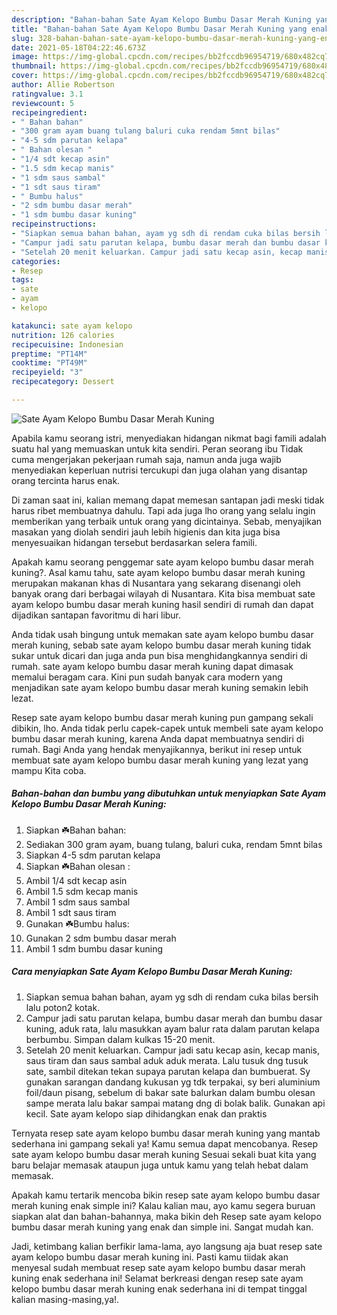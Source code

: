 ```yaml
---
description: "Bahan-bahan Sate Ayam Kelopo Bumbu Dasar Merah Kuning yang enak Untuk Jualan"
title: "Bahan-bahan Sate Ayam Kelopo Bumbu Dasar Merah Kuning yang enak Untuk Jualan"
slug: 328-bahan-bahan-sate-ayam-kelopo-bumbu-dasar-merah-kuning-yang-enak-untuk-jualan
date: 2021-05-18T04:22:46.673Z
image: https://img-global.cpcdn.com/recipes/bb2fccdb96954719/680x482cq70/sate-ayam-kelopo-bumbu-dasar-merah-kuning-foto-resep-utama.jpg
thumbnail: https://img-global.cpcdn.com/recipes/bb2fccdb96954719/680x482cq70/sate-ayam-kelopo-bumbu-dasar-merah-kuning-foto-resep-utama.jpg
cover: https://img-global.cpcdn.com/recipes/bb2fccdb96954719/680x482cq70/sate-ayam-kelopo-bumbu-dasar-merah-kuning-foto-resep-utama.jpg
author: Allie Robertson
ratingvalue: 3.1
reviewcount: 5
recipeingredient:
- " Bahan bahan"
- "300 gram ayam buang tulang baluri cuka rendam 5mnt bilas"
- "4-5 sdm parutan kelapa"
- " Bahan olesan "
- "1/4 sdt kecap asin"
- "1.5 sdm kecap manis"
- "1 sdm saus sambal"
- "1 sdt saus tiram"
- " Bumbu halus"
- "2 sdm bumbu dasar merah"
- "1 sdm bumbu dasar kuning"
recipeinstructions:
- "Siapkan semua bahan bahan, ayam yg sdh di rendam cuka bilas bersih lalu poton2 kotak."
- "Campur jadi satu parutan kelapa, bumbu dasar merah dan bumbu dasar kuning, aduk rata, lalu masukkan ayam balur rata dalam parutan kelapa berbumbu. Simpan dalam kulkas 15-20 menit."
- "Setelah 20 menit keluarkan. Campur jadi satu kecap asin, kecap manis, saus tiram dan saus sambal aduk aduk merata. Lalu tusuk dng tusuk sate, sambil ditekan tekan supaya parutan kelapa dan bumbuerat. Sy gunakan sarangan dandang kukusan yg tdk terpakai, sy beri aluminium foil/daun pisang, sebelum di bakar sate balurkan dalam bumbu olesan sampe merata lalu bakar sampai matang dng di bolak balik. Gunakan api kecil. Sate ayam kelopo siap dihidangkan enak dan praktis"
categories:
- Resep
tags:
- sate
- ayam
- kelopo

katakunci: sate ayam kelopo 
nutrition: 126 calories
recipecuisine: Indonesian
preptime: "PT14M"
cooktime: "PT49M"
recipeyield: "3"
recipecategory: Dessert

---
```



![Sate Ayam Kelopo Bumbu Dasar Merah Kuning](https://img-global.cpcdn.com/recipes/bb2fccdb96954719/680x482cq70/sate-ayam-kelopo-bumbu-dasar-merah-kuning-foto-resep-utama.jpg)

Apabila kamu seorang istri, menyediakan hidangan nikmat bagi famili adalah suatu hal yang memuaskan untuk kita sendiri. Peran seorang ibu Tidak cuma mengerjakan pekerjaan rumah saja, namun anda juga wajib menyediakan keperluan nutrisi tercukupi dan juga olahan yang disantap orang tercinta harus enak.

Di zaman  saat ini, kalian memang dapat memesan santapan jadi meski tidak harus ribet membuatnya dahulu. Tapi ada juga lho orang yang selalu ingin memberikan yang terbaik untuk orang yang dicintainya. Sebab, menyajikan masakan yang diolah sendiri jauh lebih higienis dan kita juga bisa menyesuaikan hidangan tersebut berdasarkan selera famili. 



Apakah kamu seorang penggemar sate ayam kelopo bumbu dasar merah kuning?. Asal kamu tahu, sate ayam kelopo bumbu dasar merah kuning merupakan makanan khas di Nusantara yang sekarang disenangi oleh banyak orang dari berbagai wilayah di Nusantara. Kita bisa membuat sate ayam kelopo bumbu dasar merah kuning hasil sendiri di rumah dan dapat dijadikan santapan favoritmu di hari libur.

Anda tidak usah bingung untuk memakan sate ayam kelopo bumbu dasar merah kuning, sebab sate ayam kelopo bumbu dasar merah kuning tidak sukar untuk dicari dan juga anda pun bisa menghidangkannya sendiri di rumah. sate ayam kelopo bumbu dasar merah kuning dapat dimasak memalui beragam cara. Kini pun sudah banyak cara modern yang menjadikan sate ayam kelopo bumbu dasar merah kuning semakin lebih lezat.

Resep sate ayam kelopo bumbu dasar merah kuning pun gampang sekali dibikin, lho. Anda tidak perlu capek-capek untuk membeli sate ayam kelopo bumbu dasar merah kuning, karena Anda dapat membuatnya sendiri di rumah. Bagi Anda yang hendak menyajikannya, berikut ini resep untuk membuat sate ayam kelopo bumbu dasar merah kuning yang lezat yang mampu Kita coba.

<!--inarticleads1-->

##### Bahan-bahan dan bumbu yang dibutuhkan untuk menyiapkan Sate Ayam Kelopo Bumbu Dasar Merah Kuning:

1. Siapkan  ☘️Bahan bahan:
1. Sediakan 300 gram ayam, buang tulang, baluri cuka, rendam 5mnt bilas
1. Siapkan 4-5 sdm parutan kelapa
1. Siapkan  ☘️Bahan olesan :
1. Ambil 1/4 sdt kecap asin
1. Ambil 1.5 sdm kecap manis
1. Ambil 1 sdm saus sambal
1. Ambil 1 sdt saus tiram
1. Gunakan  ☘️Bumbu halus:
1. Gunakan 2 sdm bumbu dasar merah
1. Ambil 1 sdm bumbu dasar kuning




<!--inarticleads2-->

##### Cara menyiapkan Sate Ayam Kelopo Bumbu Dasar Merah Kuning:

1. Siapkan semua bahan bahan, ayam yg sdh di rendam cuka bilas bersih lalu poton2 kotak.
1. Campur jadi satu parutan kelapa, bumbu dasar merah dan bumbu dasar kuning, aduk rata, lalu masukkan ayam balur rata dalam parutan kelapa berbumbu. Simpan dalam kulkas 15-20 menit.
1. Setelah 20 menit keluarkan. Campur jadi satu kecap asin, kecap manis, saus tiram dan saus sambal aduk aduk merata. Lalu tusuk dng tusuk sate, sambil ditekan tekan supaya parutan kelapa dan bumbuerat. Sy gunakan sarangan dandang kukusan yg tdk terpakai, sy beri aluminium foil/daun pisang, sebelum di bakar sate balurkan dalam bumbu olesan sampe merata lalu bakar sampai matang dng di bolak balik. Gunakan api kecil. Sate ayam kelopo siap dihidangkan enak dan praktis




Ternyata resep sate ayam kelopo bumbu dasar merah kuning yang mantab sederhana ini gampang sekali ya! Kamu semua dapat mencobanya. Resep sate ayam kelopo bumbu dasar merah kuning Sesuai sekali buat kita yang baru belajar memasak ataupun juga untuk kamu yang telah hebat dalam memasak.

Apakah kamu tertarik mencoba bikin resep sate ayam kelopo bumbu dasar merah kuning enak simple ini? Kalau kalian mau, ayo kamu segera buruan siapkan alat dan bahan-bahannya, maka bikin deh Resep sate ayam kelopo bumbu dasar merah kuning yang enak dan simple ini. Sangat mudah kan. 

Jadi, ketimbang kalian berfikir lama-lama, ayo langsung aja buat resep sate ayam kelopo bumbu dasar merah kuning ini. Pasti kamu tiidak akan menyesal sudah membuat resep sate ayam kelopo bumbu dasar merah kuning enak sederhana ini! Selamat berkreasi dengan resep sate ayam kelopo bumbu dasar merah kuning enak sederhana ini di tempat tinggal kalian masing-masing,ya!.

